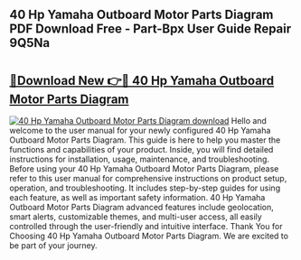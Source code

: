 ## 40 Hp Yamaha Outboard Motor Parts Diagram PDF Download Free - Part-Bpx User Guide Repair 9Q5Na

# <h2><a href="http://dfrzkng.blite.top/?on=40+Hp+Yamaha+Outboard+Motor+Parts+Diagram">🔗Download New 👉🔴 40 Hp Yamaha Outboard Motor Parts Diagram</a></h2>

[![40 Hp Yamaha Outboard Motor Parts Diagram download](https://i.imgur.com/lujVjoI.png)](http://dfrzkng.blite.top/?on=40+Hp+Yamaha+Outboard+Motor+Parts+Diagram)
Hello and welcome to the user manual for your newly configured 40 Hp Yamaha Outboard Motor Parts Diagram. This guide is here to help you master the functions and capabilities of your product. Inside, you will find detailed instructions for installation, usage, maintenance, and troubleshooting. Before using your 40 Hp Yamaha Outboard Motor Parts Diagram, please refer to this user manual for comprehensive instructions on product setup, operation, and troubleshooting. It includes step-by-step guides for using each feature, as well as important safety information. 40 Hp Yamaha Outboard Motor Parts Diagram advanced features include geolocation, smart alerts, customizable themes, and multi-user access, all easily controlled through the user-friendly and intuitive interface. Thank You for Choosing 40 Hp Yamaha Outboard Motor Parts Diagram. We are excited to be part of your journey.
